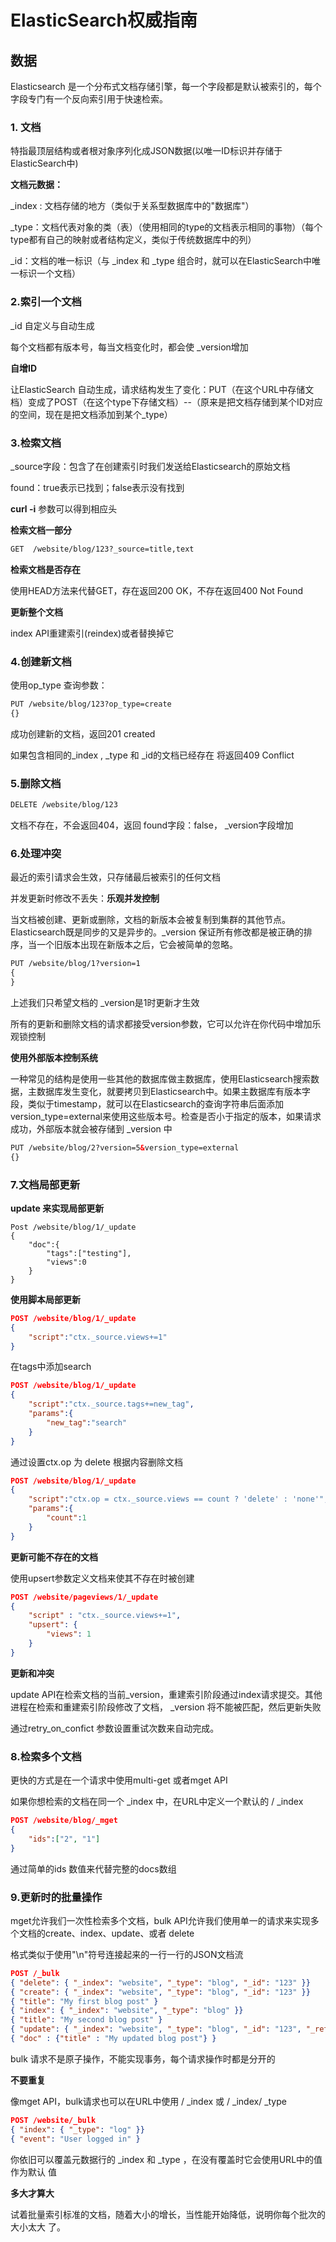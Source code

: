 # ElasticSearch权威指南

## 数据

Elasticsearch 是一个分布式文档存储引擎，每一个字段都是默认被索引的，每个字段专门有一个反向索引用于快速检索。

### 1. 文档

特指最顶层结构或者根对象序列化成JSON数据(以唯一ID标识并存储于ElasticSearch中)

**文档元数据：**

_index : 文档存储的地方（类似于关系型数据库中的"数据库"）

_type：文档代表对象的类（表）（使用相同的type的文档表示相同的事物）（每个type都有自己的映射或者结构定义，类似于传统数据库中的列）

_id：文档的唯一标识（与 _index 和 _type 组合时，就可以在ElasticSearch中唯一标识一个文档）

### 2.索引一个文档

_id 自定义与自动生成

每个文档都有版本号，每当文档变化时，都会使 _version增加

**自增ID**

让ElasticSearch 自动生成，请求结构发生了变化：PUT（在这个URL中存储文档）变成了POST（在这个type下存储文档）--（原来是把文档存储到某个ID对应的空间，现在是把文档添加到某个_type）

### 3.检索文档

_source字段：包含了在创建索引时我们发送给Elasticsearch的原始文档

found：true表示已找到；false表示没有找到

**curl -i**  参数可以得到相应头

**检索文档一部分**

```html
GET  /website/blog/123?_source=title,text


```

**检索文档是否存在**

使用HEAD方法来代替GET，存在返回200 OK，不存在返回400 Not Found

**更新整个文档**

index API重建索引(reindex)或者替换掉它

### 4.创建新文档

使用op_type 查询参数：

```html
PUT /website/blog/123?op_type=create
{}
```

成功创建新的文档，返回201 created

如果包含相同的_index , _type 和 _id的文档已经存在 将返回409 Conflict

### 5.删除文档

```HTML
DELETE /website/blog/123
```

文档不存在，不会返回404，返回 found字段：false，  _version字段增加

### 6.处理冲突

最近的索引请求会生效，只存储最后被索引的任何文档

并发更新时修改不丢失：**乐观并发控制**

当文档被创建、更新或删除，文档的新版本会被复制到集群的其他节点。Elasticsearch既是同步的又是异步的。_version 保证所有修改都是被正确的排序，当一个旧版本出现在新版本之后，它会被简单的忽略。

```HTML
PUT /website/blog/1?version=1
{
}
```

上述我们只希望文档的 _version是1时更新才生效

所有的更新和删除文档的请求都接受version参数，它可以允许在你代码中增加乐观锁控制

**使用外部版本控制系统**

一种常见的结构是使用一些其他的数据库做主数据库，使用Elasticsearch搜索数据，主数据库发生变化，就要拷贝到Elasticsearch中。如果主数据库有版本字段，类似于timestamp，就可以在Elasticsearch的查询字符串后面添加version_type=external来使用这些版本号。检查是否小于指定的版本，如果请求成功，外部版本就会被存储到 _version 中

```HTML
PUT /website/blog/2?version=5&version_type=external
{}
```

### 7.文档局部更新

**update 来实现局部更新**

```Jso
Post /website/blog/1/_update
{
    "doc":{
        "tags":["testing"],
        "views":0
    }
}
```

**使用脚本局部更新**

```JSON
POST /website/blog/1/_update
{
    "script":"ctx._source.views+=1"
}
```

在tags中添加search

```JSON
POST /website/blog/1/_update
{
    "script":"ctx._source.tags+=new_tag",
    "params":{
        "new_tag":"search"
    }
}
```

通过设置ctx.op 为 delete 根据内容删除文档

```JSON
POST /website/blog/1/_update
{
    "script":"ctx.op = ctx._source.views == count ? 'delete' : 'none'",
    "params":{
        "count":1
    }
}
```

**更新可能不存在的文档**

使用upsert参数定义文档来使其不存在时被创建

```JSON
POST /website/pageviews/1/_update
{
	"script" : "ctx._source.views+=1",
	"upsert": {
		"views": 1
	}
}
```

**更新和冲突**



update API在检索文档的当前_version，重建索引阶段通过index请求提交。其他进程在检索和重建索引阶段修改了文档，  _version 将不能被匹配，然后更新失败

通过retry_on_confict 参数设置重试次数来自动完成。

### 8.检索多个文档

更快的方式是在一个请求中使用multi-get 或者mget API

如果你想检索的文档在同一个 _index 中，在URL中定义一个默认的 / _index 

```JSON
POST /website/blog/_mget
{
    "ids":["2", "1"]
}
```

通过简单的ids 数值来代替完整的docs数组

### 9.更新时的批量操作

mget允许我们一次性检索多个文档，bulk API允许我们使用单一的请求来实现多个文档的create、index、update、或者 delete

格式类似于使用"\n"符号连接起来的一行一行的JSON文档流

```JSON
POST /_bulk
{ "delete": { "_index": "website", "_type": "blog", "_id": "123" }} 
{ "create": { "_index": "website", "_type": "blog", "_id": "123" }}
{ "title": "My first blog post" }
{ "index": { "_index": "website", "_type": "blog" }}
{ "title": "My second blog post" }
{ "update": { "_index": "website", "_type": "blog", "_id": "123", "_retry_on_conflict" :
{ "doc" : {"title" : "My updated blog post"} }
```

bulk 请求不是原子操作，不能实现事务，每个请求操作时都是分开的

**不要重复**

像mget API，bulk请求也可以在URL中使用 / _index 或 / _index/ _type 

```JSON
POST /website/_bulk
{ "index": { "_type": "log" }}
{ "event": "User logged in" }
```

你依旧可以覆盖元数据行的 _index 和 _type ，在没有覆盖时它会使用URL中的值作为默认
值

**多大才算大**

试着批量索引标准的文档，随着大小的增长，当性能开始降低，说明你每个批次的大小太大
了。 

